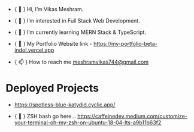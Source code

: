 - { 👋 } Hi, I’m Vikas Meshram.

- { 👀 } I’m interested in Full Stack Web Development.

- { 🌱 } I’m currently learning MERN Stack & TypeScript.

- { 🌱 } My Portfolio Website link - https://my-portfolio-beta-indol.vercel.app

- { 📫 } How to reach me meshramvikas744@gmail.com


# Deployed Projects
- https://spotless-blue-katydid.cyclic.app/

<!---
VikasMeshram2708/VikasMeshram2708 is a ✨ special ✨ repository because its `README.md` (this file) appears on your GitHub profile.
You can click the Preview link to take a look at your changes.
--->



- { 🌱 } ZSH bash go here...
https://caffeinedev.medium.com/customize-your-terminal-oh-my-zsh-on-ubuntu-18-04-lts-a9b11b63f2
